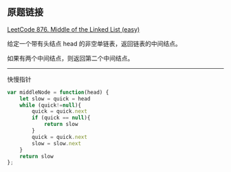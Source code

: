 ## 原题链接

[LeetCode 876. Middle of the Linked List (easy)](https://leetcode-cn.com/problems/middle-of-the-linked-list/)

给定一个带有头结点 head 的非空单链表，返回链表的中间结点。

如果有两个中间结点，则返回第二个中间结点。

---

快慢指针

```javascript
var middleNode = function(head) {
    let slow = quick = head
    while (quick!=null){
        quick = quick.next
        if (quick == null){
            return slow
        }
        quick = quick.next
        slow = slow.next
    }
    return slow
};
```
